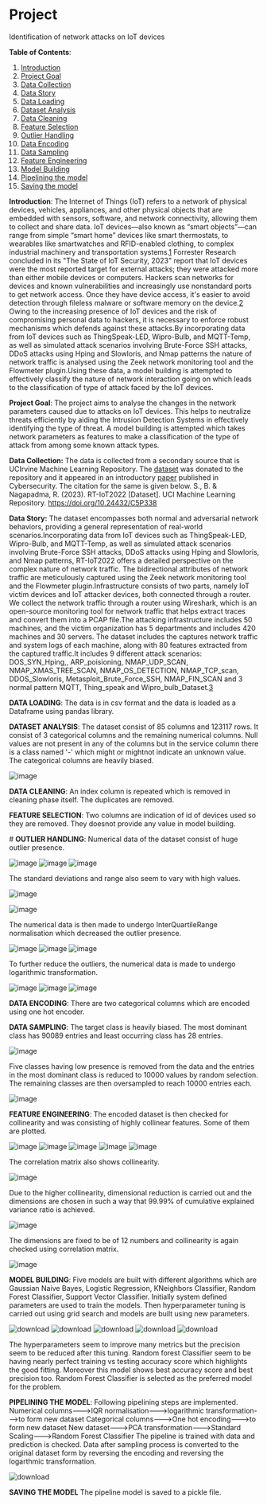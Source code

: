 # Project
Identification of network attacks on IoT devices

**Table of Contents**:


1. [Introduction](#intro)
2. [Project Goal](#goal)
3. [Data Collection](#datacollect)
4. [Data Story](#story)
5. [Data Loading](#dataloading)
6. [Dataset Analysis](#dataanalysis)
7. [Data Cleaning](#cleaning)
8. [Feature Selection](#featselect)
9. [Outlier Handling](#outhand)
10. [Data Encoding](#encoding)
11. [Data Sampling](#datsam)
12. [Feature Engineering](#feateng)
13. [Model Building](#modbuild)
14. [Pipelining the model](#pipe)
15. [Saving the model](#save)

<a name="intro"></a>**Introduction**:
The Internet of Things (IoT) refers to a network of physical devices, vehicles, appliances, and other physical objects that are embedded with sensors, software, and network connectivity, allowing them to collect and share data. IoT devices—also known as “smart objects”—can range from simple “smart home” devices like smart thermostats, to wearables like smartwatches and RFID-enabled clothing, to complex industrial machinery and transportation systems.[1](https://www.ibm.com/topics/internet-of-things)
Forrester Research concluded in its "The State of IoT Security, 2023" report that IoT devices were the most reported target for external attacks; they were attacked more than either mobile devices or computers. Hackers scan networks for devices and known vulnerabilities and increasingly use nonstandard ports to get network access. Once they have device access, it's easier to avoid detection through fileless malware or software memory on the device.[2](https://www.techtarget.com/iotagenda/tip/5-IoT-security-threats-to-prioritize)
Owing to the increasing presence of IoT devices and the risk of compromising personal data to hackers, it is necessary to enforce robust mechanisms which defends against these attacks.By incorporating data from IoT devices such as ThingSpeak-LED, Wipro-Bulb, and MQTT-Temp, as well as simulated attack scenarios involving Brute-Force SSH attacks, DDoS attacks using Hping and Slowloris, and Nmap patterns the nature of network traffic is analysed using the Zeek network monitoring tool and the Flowmeter plugin.Using these data, a model building is attempted to effectively classify the nature of network interaction going on which leads to the classification of type of attack faced by the IoT devices.

<a name="goal"></a>**Project Goal**:
The project aims to analyse the changes in the network parameters caused due to attacks on IoT devices. This helps to neutralize threats efficiently by aiding the Intrusion Detection Systems in effectively identifying the type of threat.
A model building is attempted which takes network parameters as features to make a classification of the type of attack from among some known attack types.

<a name="datacollect"></a>**Data Collection:**
The data is collected from a secondary source that is UCIrvine Machine Learning Repository. The [dataset](https://archive.ics.uci.edu/dataset/942/rt-iot2022) was donated to the repository and it appeared in an introductory [paper](semanticscholar.org/paper/Quantized-autoencoder-(QAE)-intrusion-detection-for-Sharmila-Nagapadma/753f6ede01b4acaa325e302c38f1e0c1ade74f5b) published in Cybersecurity. The citation for the same is given below.
S., B. & Nagapadma, R. (2023). RT-IoT2022  [Dataset]. UCI Machine Learning Repository. https://doi.org/10.24432/C5P338

<a name="story"></a>**Data Story:**
The dataset encompasses both normal and adversarial network behaviors, providing a general representation of real-world scenarios.Incorporating data from IoT devices such as ThingSpeak-LED, Wipro-Bulb, and MQTT-Temp, as well as simulated attack scenarios involving Brute-Force SSH attacks, DDoS attacks using Hping and Slowloris, and Nmap patterns, RT-IoT2022 offers a detailed perspective on the complex nature of network traffic. The bidirectional attributes of network traffic are meticulously captured using the Zeek network monitoring tool and the Flowmeter plugin.Infrastructure consists of two parts, namely IoT victim devices and IoT attacker devices, both connected through a router. We collect the network traffic through a router using Wireshark, which is an open-source monitoring tool for network traffic that helps extract traces and convert them into a PCAP file.The attacking infrastructure includes 50 machines, and the victim organization has 5 departments and includes 420 machines and 30 servers. The dataset includes the captures network traffic and system logs of each machine, along with 80 features extracted from the captured traffic.It includes 9 different attack scenarios: DOS_SYN_Hping,, ARP_poisioning, NMAP_UDP_SCAN,
NMAP_XMAS_TREE_SCAN, NMAP_OS_DETECTION, NMAP_TCP_scan, DDOS_Slowloris, Metasploit_Brute_Force_SSH, NMAP_FIN_SCAN and 3 normal pattern MQTT, Thing_speak and Wipro_bulb_Dataset.[3](https://www.kaggle.com/datasets/supplejade/rt-iot2022real-time-internet-of-things)

<a name="dataloading"></a>**DATA LOADING**:
The data is in csv format and the data is loaded as a Dataframe using pandas library.

<a name="dataanalysis"></a>**DATASET ANALYSIS**:
The dataset consist of 85 columns and 123117 rows. It consist of 3 categorical columns and the remaining numerical columns.
Null values are not present in any of the columns but in the service column there is a class named '-' which might or mightnot indicate an unknown value.
The categorical columns are heavily biased.

![image](https://github.com/user-attachments/assets/f9cc11e3-bf04-444c-b746-0f3bdee3a19d)


<a name="cleaning"></a>**DATA CLEANING**:
An index column is repeated which is removed in cleaning phase itself.
The duplicates are removed.

<a name="featselect"></a>**FEATURE SELECTION**:
Two columns are indication of id of devices used so they are removed. They doesnot provide any value in model building.

#<a name="outhand"></a> **OUTLIER HANDLING**:
Numerical data of the dataset consist of huge outlier presence.

![image](https://github.com/user-attachments/assets/891db72d-948c-44bd-9737-0bc3f07ecf2c)
![image](https://github.com/user-attachments/assets/1d4f371e-d8fc-4db8-9330-1fda5ee3fcc7)
![image](https://github.com/user-attachments/assets/ab926b0f-0948-48d0-a7e7-1eda0c893a0f)


The standard deviations and range also seem to vary with high values.

![image](https://github.com/user-attachments/assets/f95e168c-6bc4-437b-9b93-e45e0f735c91)

![image](https://github.com/user-attachments/assets/8479d22f-e8c4-4ef6-bb0f-e76ca160c45a)

The numerical data is then made to undergo InterQuartileRange normalisation which decreased the outlier presence.

![image](https://github.com/user-attachments/assets/12f5574b-5295-4e32-8953-724ffa0a5874)
![image](https://github.com/user-attachments/assets/9c0b6975-04de-4e79-98c1-0dd8db1cd5c4)
![image](https://github.com/user-attachments/assets/84af92a0-41de-4649-abf1-774f8b72ada4)



To further reduce the outliers, the numerical data is made to undergo logarithmic transformation.

![image](https://github.com/user-attachments/assets/c5241447-1907-490b-bb49-57a02f00366b)
![image](https://github.com/user-attachments/assets/aa8baf95-8163-427a-853c-25459bafca20)
![image](https://github.com/user-attachments/assets/072815f8-368c-4016-9133-d5d69d1a2105)



<a name="encoding"></a>**DATA ENCODING**:
There are two categorical columns which are encoded using one hot encoder.

<a name="datsam"></a>**DATA SAMPLING**:
The target class is heavily biased. The most dominant class has 90089 entries and least occurring class has 28 entries.

![image](https://github.com/user-attachments/assets/12eec2ba-5cfa-4755-ae19-85bb118618bf)

Five classes having low presence is removed from the data and the entries in the most dominant class is reduced to 10000 values by random selection.
The remaining classes are then oversampled to reach 10000 entries each.

![image](https://github.com/user-attachments/assets/9eee5958-1556-4232-b152-4ee5d5a21e56)


<a name="feateng"></a>**FEATURE ENGINEERING**:
The encoded dataset is then checked for collinearity and was consisting of highly collinear features. Some of them are plotted.

![image](https://github.com/user-attachments/assets/a05ddca8-5ba9-472c-9c6e-4b51bd1abc9b)
![image](https://github.com/user-attachments/assets/b5f3fa72-4b71-4997-815b-12921db9970b)
![image](https://github.com/user-attachments/assets/7177e9ca-e6f0-4c0a-9a29-d0f2c07ac2d1)
![image](https://github.com/user-attachments/assets/2cc449d6-97e5-4847-b977-fe97c632318f)
![image](https://github.com/user-attachments/assets/56f0592e-cf6f-4d09-8ee2-f0c73796808e)



The correlation matrix also shows collinearity.

![image](https://github.com/user-attachments/assets/76f6ce81-83b4-40c3-89c6-49d8a63dfb4d)

Due to the higher collinearity, dimensional reduction is carried out and the dimensions are chosen in such a way that 99.99% of cumulative explained variance ratio is achieved.

![image](https://github.com/user-attachments/assets/3d7cc53d-9e6b-47b4-9118-8c2a5af9f167)

The dimensions are fixed to be of 12 numbers and collinearity is again checked using correlation matrix.

![image](https://github.com/user-attachments/assets/b5e5997c-c21a-4858-8202-db96eb5b108c)


<a name="modbuild"></a>**MODEL BUILDING**:
Five models are built with different algorithms which are Gaussian Naive Bayes, Logistic Regression, KNeighbors Classifier, Random Forest Classifier, Support Vector Classifier.
Initially system defined parameters are used to train the models.
Then hyperparameter tuning is carried out using grid search and models are built using new parameters.

![download](https://github.com/user-attachments/assets/6e080f06-f945-4b2b-b61a-15a0ea9315f6)
![download](https://github.com/user-attachments/assets/bff02a5d-d7ca-49f2-abee-65426a3c82cf)
![download](https://github.com/user-attachments/assets/37bc41b8-51d9-42d6-99db-11723055a241)
![download](https://github.com/user-attachments/assets/c794b04e-8730-4560-9098-f2aeabbbf914)
![download](https://github.com/user-attachments/assets/f17d1a22-ffce-423c-a334-9c3e6ea60d67)


The hyperparameters seem to improve many metrics but the precision seem to be reduced after this tuning.
Random forest Classifier seem to be having nearly perfect training vs testing accuracy score which highlights the good fitting. Moreover this model shows best accuracy score and best precision too.
Random Forest Classifier is selected as the preferred model for the problem.

<a name="pipe"></a>**PIPELINING THE MODEL**:
Following pipelining steps are implemented.
Numerical columns--->IQR normalisation--->logarithmic transformation--->to form new dataset
Categorical columns--->One hot encoding--->to form new dataset
New dataset--->PCA transformation--->Standard Scaling--->Random Forest Classifier
The pipeline is trained with data and prediction is checked. Data after sampling process is converted to the original dataset form by reversing the encoding and reversing the logarthmic transformation.

![download](https://github.com/user-attachments/assets/484a228b-5270-4e7a-987b-0bfbc23b91f9)


<a name="save"></a>**SAVING THE MODEL**
The pipeline model is saved to a pickle file.
